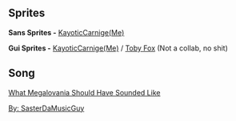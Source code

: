 ## Sprites

**Sans Sprites -** [KayoticCarnige(Me)](https://www.youtube.com/channel/UCHDWD1G20SVO399jCS0LDNQ)

**Gui Sprites -** [KayoticCarnige(Me)](https://www.youtube.com/channel/UCHDWD1G20SVO399jCS0LDNQ) / [Toby Fox](https://www.youtube.com/channel/UCnU71djNmnURVEGw0OJ1pMA) (Not a collab, no shit)

## Song

[What Megalovania Should Have Sounded Like](https://soundcloud.com/sasterdastickyman/megalovania-with-lucaspucas-myom)

[By: SasterDaMusicGuy](https://soundcloud.com/sasterdastickyman)
